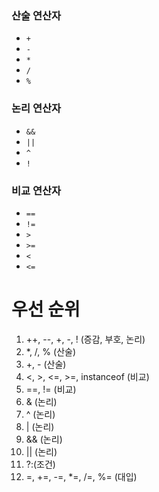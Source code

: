 ### 산술 연산자
- `+`
- `-`
- `*`
- `/`
- `%`
### 논리 연산자
- `&&`
- `||`
- `^`
- `!`
### 비교 연산자
- `==`
- `!=`
- `>`
- `>=`
- `<`
- `<=`

# 우선 순위
1. ++, --, +, -, ! (증감, 부호, 논리)
2. *, /, % (산술)
3. +, - (산술)
4. <, >, <=, >=, instanceof (비교)
5. ==, != (비교)
6. & (논리)
7. ^ (논리)
8. | (논리)
9. && (논리)
10. || (논리)
11. ?:(조건)
12. =, +=, -=, *=, /=, %= (대입)